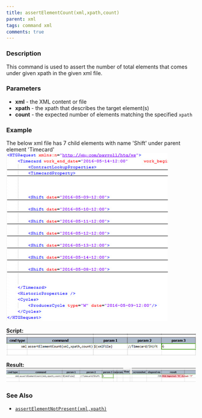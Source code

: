 ```yaml
---
title: assertElementCount(xml,xpath,count)
parent: xml
tags: command xml
comments: true
---
```



### Description
This command is used to assert the number of total elements that comes under given xpath in the given xml file.


### Parameters
- **xml** - the XML content or file
- **xpath** \- the xpath that describes the target element(s)
- **count** \- the expected number of elements matching the specified `xpath`


### Example
The below xml file has 7 child elements with name 'Shift' under parent element 'Timecard'<br/>
![](image/assertElementCount_01.png)

**Script:**<br/>
![](image/assertElementCount_02.png)

**Result:**<br/>
![](image/assertElementCount_03.png)


### See Also
- [`assertElementNotPresent(xml,xpath)`](assertElementNotPresent(xml,xpath))
